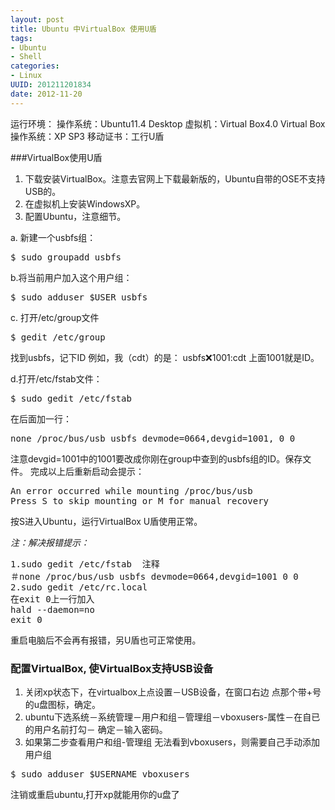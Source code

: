```yaml
---
layout: post
title: Ubuntu 中VirtualBox 使用U盾
tags: 
- Ubuntu 
- Shell
categories:
- Linux
UUID: 201211201834
date: 2012-11-20
---
```


运行环境：
操作系统：Ubuntu11.4 Desktop
虚拟机：Virtual Box4.0
Virtual Box操作系统：XP SP3
移动证书：工行U盾

###VirtualBox使用U盾
1. 下载安装VirtualBox。注意去官网上下载最新版的，Ubuntu自带的OSE不支持USB的。
2. 在虚拟机上安装WindowsXP。
3. 配置Ubuntu，注意细节。

a. 新建一个usbfs组：
<pre id="bash">
$ sudo groupadd usbfs
</pre>

b.将当前用户加入这个用户组：
<pre id="bash">
$ sudo adduser $USER usbfs
</pre>

c. 打开/etc/group文件
<pre id="bash">
$ gedit /etc/group
</pre>
找到usbfs，记下ID
例如，我（cdt）的是：
usbfs:x:1001:cdt
上面1001就是ID。


d.打开/etc/fstab文件：
<pre id="bash">
$ sudo gedit /etc/fstab
</pre>
在后面加一行：
<pre id="bash">
none /proc/bus/usb usbfs devmode=0664,devgid=1001, 0 0
</pre>
注意devgid=1001中的1001要改成你刚在group中查到的usbfs组的ID。保存文件。
完成以上后重新启动会提示：
<pre>
An error occurred while mounting /proc/bus/usb
Press S to skip mounting or M for manual recovery 
</pre>

按S进入Ubuntu，运行VirtualBox U盾使用正常。

*注：解决报错提示：*
<pre id="bash">
1.sudo gedit /etc/fstab  注释
＃none /proc/bus/usb usbfs devmode=0664,devgid=1001 0 0
2.sudo gedit /etc/rc.local  
在exit 0上一行加入 
hald --daemon=no 
exit 0
</pre>
重启电脑后不会再有报错，另U盾也可正常使用。

### 配置VirtualBox, 使VirtualBox支持USB设备
1. 关闭xp状态下，在virtualbox上点设置－USB设备，在窗口右边 点那个带+号的u盘图标，确定。
2. ubuntu下选系统－系统管理－用户和组－管理组－vboxusers-属性－在自已的用户名前打勾－ 确定－输入密码。
3. 如果第二步查看用户和组-管理组 无法看到vboxusers，则需要自己手动添加用户组
<pre id="bash">
$ sudo adduser $USERNAME vboxusers
</pre>
注销或重启ubuntu,打开xp就能用你的u盘了


